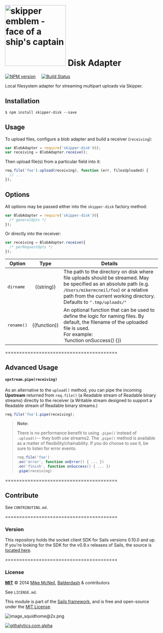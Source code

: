 # [<img title="skipper-disk - Local disk adapter for Skipper" src="http://i.imgur.com/P6gptnI.png" width="200px" alt="skipper emblem - face of a ship's captain"/>](https://github.com/balderdashy/skipper-disk) Disk Adapter

[![NPM version](https://badge.fury.io/js/skipper-disk.png)](http://badge.fury.io/js/skipper-disk) &nbsp; &nbsp;
[![Build Status](https://travis-ci.org/balderdashy/skipper-disk.svg?branch=master)](https://travis-ci.org/balderdashy/skipper-disk)

Local filesystem adapter for streaming multipart uploads via Skipper.


## Installation

```
$ npm install skipper-disk --save
```


## Usage

To upload files, configure a blob adapter and build a receiver (`receiving`):

```js
var BlobAdapter = require('skipper-disk')();
var receiving = BlobAdapter.receive();
```

Then upload file(s) from a particular field into it:

```js
req.file('foo').upload(receiving), function (err, filesUploaded) {
  // ...
});
```



## Options

All options may be passed either into the `skipper-disk` factory method:

```js
var BlobAdapter = require('skipper-disk')({
  /* generalOpts */
});
```

Or directly into the receiver:

```js
var receiving = BlobAdapter.receive({
  /* perRequestOpts */
});
```


| Option    | Type       | Details |
|-----------|:----------:|---------|
| `dirname`  | ((string)) | The path to the directory on disk where file uploads should be streamed.  May be specified as an absolute path (e.g. `/Users/mikermcneil/foo`) or a relative path from the current working directory.  Defaults to `".tmp/uploads/"`
| `rename()`  | ((function)) | An optional function that can be used to define the logic for naming files.  By default, the filename of the uploaded file is used. <br/> For example: <br/> `function onSuccess() {})|


========================================

## Advanced Usage

#### `upstream.pipe(receiving)`

As an alternative to the `upload()` method, you can pipe the incoming **Upstream** returned from `req.file()` (a Readable stream of Readable binary streams) directly to the receiver (a Writable stream designed to support a Readable stream of Readable binary streams.)

```js
req.file('foo').pipe(receiving);
```

> **Note:**
>
> There is no performance benefit to using `.pipe()` instead of `.upload()`-- they both use streams2.  The `.pipe()` method is available as a matter of flexibility/chainability. If you do choose to use it, be sure to listen for error events:
>
> ```js
> req.file('foo')
> .on('error', function onError() { ... })
> .on('finish', function onSuccess() { ... })
> .pipe(receiving)
> ```
>

========================================

## Contribute

See `CONTRIBUTING.md`.


========================================

### Version

This repository holds the socket client SDK for Sails versions 0.10.0 and up.  If you're looking for the SDK for the v0.9.x releases of Sails, the source is [located here](https://github.com/balderdashy/sails/blob/v0.9.16/bin/boilerplates/assets/js/sails.io.js).

========================================

### License

**[MIT](./LICENSE)**
&copy; 2014
[Mike McNeil](http://michaelmcneil.com), [Balderdash](http://balderdash.co) & contributors

See `LICENSE.md`.

This module is part of the [Sails framework](http://sailsjs.org), and is free and open-source under the [MIT License](http://sails.mit-license.org/).


![image_squidhome@2x.png](http://i.imgur.com/RIvu9.png)


[![githalytics.com alpha](https://cruel-carlota.pagodabox.com/a22d3919de208c90c898986619efaa85 "githalytics.com")](http://githalytics.com/balderdashy/sails.io.js)
